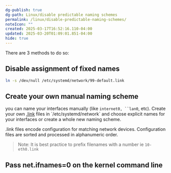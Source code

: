 ```yaml
---
dg-publish: true
dg-path: Linux/disable predictable naming schemes
permalink: /linux/disable-predictable-naming-schemes/
noteIcon: ""
created: 2025-03-17T16:52:16.110-04:00
updated: 2025-03-20T01:09:01.851-04:00
hide: true
---
```


There are 3 methods to do so:
## Disable assignment of fixed names
```bash
ln -s /dev/null /etc/systemd/network/99-default.link
```

## Create your own manual naming scheme
you can name your interfaces manually (like `internet0, ``lan0`, etc). Create your own  [.link](`https://www.freedesktop.org/software/systemd/man/systemd.link.html) files in `/etc/systemd/network` and choose explicit names for your interfaces or create a whole new naming scheme.

.link files encode configuration for matching network devices. Configuration files are sorted and processed in alphanumeric order. 
>Note: It is best practice to prefix filenames with a number ie `10-eth0.link`

## Pass net.ifnames=0 on the kernel command line
